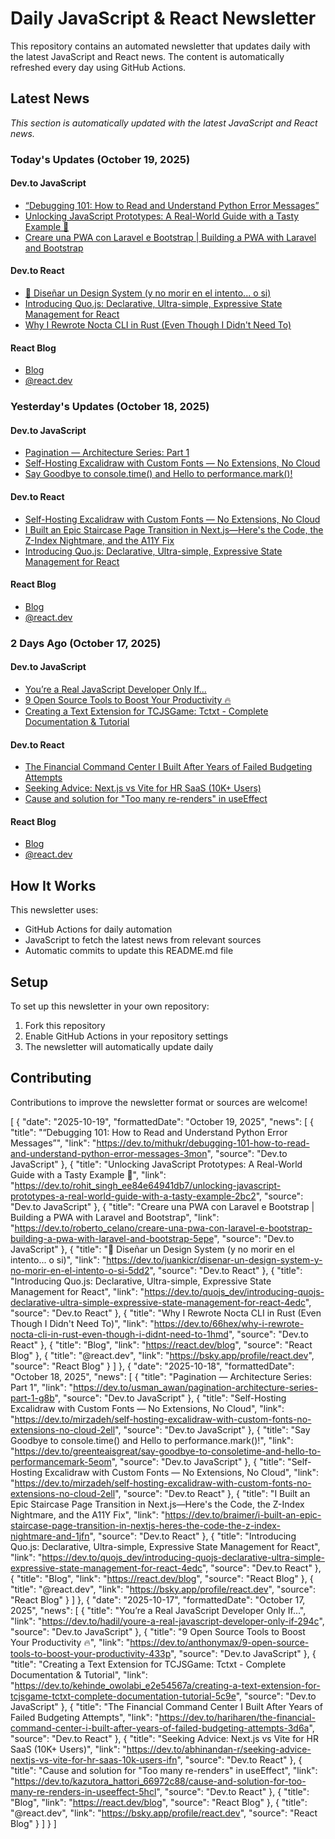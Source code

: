 # Daily JavaScript & React Newsletter

This repository contains an automated newsletter that updates daily with the latest JavaScript and React news. The content is automatically refreshed every day using GitHub Actions.

## Latest News

*This section is automatically updated with the latest JavaScript and React news.*

### Today's Updates (October 19, 2025)

#### Dev.to JavaScript

- [“Debugging 101: How to Read and Understand Python Error Messages”](https://dev.to/mithukr/debugging-101-how-to-read-and-understand-python-error-messages-3mon)
- [Unlocking JavaScript Prototypes: A Real-World Guide with a Tasty Example 🍰](https://dev.to/rohit_singh_ee84e64941db7/unlocking-javascript-prototypes-a-real-world-guide-with-a-tasty-example-2bc2)
- [Creare una PWA con Laravel e Bootstrap | Building a PWA with Laravel and Bootstrap](https://dev.to/roberto_celano/creare-una-pwa-con-laravel-e-bootstrap-building-a-pwa-with-laravel-and-bootstrap-5epe)

#### Dev.to React

- [🧩 Diseñar un Design System (y no morir en el intento... o si)](https://dev.to/juankicr/disenar-un-design-system-y-no-morir-en-el-intento-o-si-5dd2)
- [Introducing Quo.js: Declarative, Ultra-simple, Expressive State Management for React](https://dev.to/quojs_dev/introducing-quojs-declarative-ultra-simple-expressive-state-management-for-react-4edc)
- [Why I Rewrote Nocta CLI in Rust (Even Though I Didn't Need To)](https://dev.to/66hex/why-i-rewrote-nocta-cli-in-rust-even-though-i-didnt-need-to-1hmd)

#### React Blog

- [Blog](https://react.dev/blog)
- [@react.dev](https://bsky.app/profile/react.dev)

### Yesterday's Updates (October 18, 2025)

#### Dev.to JavaScript

- [Pagination — Architecture Series: Part 1](https://dev.to/usman_awan/pagination-architecture-series-part-1-g8b)
- [Self-Hosting Excalidraw with Custom Fonts — No Extensions, No Cloud](https://dev.to/mirzadeh/self-hosting-excalidraw-with-custom-fonts-no-extensions-no-cloud-2ell)
- [Say Goodbye to console.time() and Hello to performance.mark()!](https://dev.to/greenteaisgreat/say-goodbye-to-consoletime-and-hello-to-performancemark-5eom)

#### Dev.to React

- [Self-Hosting Excalidraw with Custom Fonts — No Extensions, No Cloud](https://dev.to/mirzadeh/self-hosting-excalidraw-with-custom-fonts-no-extensions-no-cloud-2ell)
- [I Built an Epic Staircase Page Transition in Next.js—Here's the Code, the Z-Index Nightmare, and the A11Y Fix](https://dev.to/braimer/i-built-an-epic-staircase-page-transition-in-nextjs-heres-the-code-the-z-index-nightmare-and-1jfn)
- [Introducing Quo.js: Declarative, Ultra-simple, Expressive State Management for React](https://dev.to/quojs_dev/introducing-quojs-declarative-ultra-simple-expressive-state-management-for-react-4edc)

#### React Blog

- [Blog](https://react.dev/blog)
- [@react.dev](https://bsky.app/profile/react.dev)

### 2 Days Ago (October 17, 2025)

#### Dev.to JavaScript

- [You’re a Real JavaScript Developer Only If...](https://dev.to/hadil/youre-a-real-javascript-developer-only-if-294c)
- [9 Open Source Tools to Boost Your Productivity 🔥](https://dev.to/anthonymax/9-open-source-tools-to-boost-your-productivity-433p)
- [Creating a Text Extension for TCJSGame: Tctxt - Complete Documentation & Tutorial](https://dev.to/kehinde_owolabi_e2e54567a/creating-a-text-extension-for-tcjsgame-tctxt-complete-documentation-tutorial-5c9e)

#### Dev.to React

- [The Financial Command Center I Built After Years of Failed Budgeting Attempts](https://dev.to/hariharen/the-financial-command-center-i-built-after-years-of-failed-budgeting-attempts-3d6a)
- [Seeking Advice: Next.js vs Vite for HR SaaS (10K+ Users)](https://dev.to/abhinandan-r/seeking-advice-nextjs-vs-vite-for-hr-saas-10k-users-ifn)
- [Cause and solution for "Too many re-renders" in useEffect](https://dev.to/kazutora_hattori_66972c88/cause-and-solution-for-too-many-re-renders-in-useeffect-5hcl)

#### React Blog

- [Blog](https://react.dev/blog)
- [@react.dev](https://bsky.app/profile/react.dev)

## How It Works

This newsletter uses:
- GitHub Actions for daily automation
- JavaScript to fetch the latest news from relevant sources
- Automatic commits to update this README.md file

## Setup

To set up this newsletter in your own repository:

1. Fork this repository
2. Enable GitHub Actions in your repository settings
3. The newsletter will automatically update daily

## Contributing

Contributions to improve the newsletter format or sources are welcome!

<!-- NEWS_DATA_START -->
[
  {
    "date": "2025-10-19",
    "formattedDate": "October 19, 2025",
    "news": [
      {
        "title": "“Debugging 101: How to Read and Understand Python Error Messages”",
        "link": "https://dev.to/mithukr/debugging-101-how-to-read-and-understand-python-error-messages-3mon",
        "source": "Dev.to JavaScript"
      },
      {
        "title": "Unlocking JavaScript Prototypes: A Real-World Guide with a Tasty Example 🍰",
        "link": "https://dev.to/rohit_singh_ee84e64941db7/unlocking-javascript-prototypes-a-real-world-guide-with-a-tasty-example-2bc2",
        "source": "Dev.to JavaScript"
      },
      {
        "title": "Creare una PWA con Laravel e Bootstrap | Building a PWA with Laravel and Bootstrap",
        "link": "https://dev.to/roberto_celano/creare-una-pwa-con-laravel-e-bootstrap-building-a-pwa-with-laravel-and-bootstrap-5epe",
        "source": "Dev.to JavaScript"
      },
      {
        "title": "🧩 Diseñar un Design System (y no morir en el intento... o si)",
        "link": "https://dev.to/juankicr/disenar-un-design-system-y-no-morir-en-el-intento-o-si-5dd2",
        "source": "Dev.to React"
      },
      {
        "title": "Introducing Quo.js: Declarative, Ultra-simple, Expressive State Management for React",
        "link": "https://dev.to/quojs_dev/introducing-quojs-declarative-ultra-simple-expressive-state-management-for-react-4edc",
        "source": "Dev.to React"
      },
      {
        "title": "Why I Rewrote Nocta CLI in Rust (Even Though I Didn't Need To)",
        "link": "https://dev.to/66hex/why-i-rewrote-nocta-cli-in-rust-even-though-i-didnt-need-to-1hmd",
        "source": "Dev.to React"
      },
      {
        "title": "Blog",
        "link": "https://react.dev/blog",
        "source": "React Blog"
      },
      {
        "title": "@react.dev",
        "link": "https://bsky.app/profile/react.dev",
        "source": "React Blog"
      }
    ]
  },
  {
    "date": "2025-10-18",
    "formattedDate": "October 18, 2025",
    "news": [
      {
        "title": "Pagination — Architecture Series: Part 1",
        "link": "https://dev.to/usman_awan/pagination-architecture-series-part-1-g8b",
        "source": "Dev.to JavaScript"
      },
      {
        "title": "Self-Hosting Excalidraw with Custom Fonts — No Extensions, No Cloud",
        "link": "https://dev.to/mirzadeh/self-hosting-excalidraw-with-custom-fonts-no-extensions-no-cloud-2ell",
        "source": "Dev.to JavaScript"
      },
      {
        "title": "Say Goodbye to console.time() and Hello to performance.mark()!",
        "link": "https://dev.to/greenteaisgreat/say-goodbye-to-consoletime-and-hello-to-performancemark-5eom",
        "source": "Dev.to JavaScript"
      },
      {
        "title": "Self-Hosting Excalidraw with Custom Fonts — No Extensions, No Cloud",
        "link": "https://dev.to/mirzadeh/self-hosting-excalidraw-with-custom-fonts-no-extensions-no-cloud-2ell",
        "source": "Dev.to React"
      },
      {
        "title": "I Built an Epic Staircase Page Transition in Next.js—Here's the Code, the Z-Index Nightmare, and the A11Y Fix",
        "link": "https://dev.to/braimer/i-built-an-epic-staircase-page-transition-in-nextjs-heres-the-code-the-z-index-nightmare-and-1jfn",
        "source": "Dev.to React"
      },
      {
        "title": "Introducing Quo.js: Declarative, Ultra-simple, Expressive State Management for React",
        "link": "https://dev.to/quojs_dev/introducing-quojs-declarative-ultra-simple-expressive-state-management-for-react-4edc",
        "source": "Dev.to React"
      },
      {
        "title": "Blog",
        "link": "https://react.dev/blog",
        "source": "React Blog"
      },
      {
        "title": "@react.dev",
        "link": "https://bsky.app/profile/react.dev",
        "source": "React Blog"
      }
    ]
  },
  {
    "date": "2025-10-17",
    "formattedDate": "October 17, 2025",
    "news": [
      {
        "title": "You’re a Real JavaScript Developer Only If...",
        "link": "https://dev.to/hadil/youre-a-real-javascript-developer-only-if-294c",
        "source": "Dev.to JavaScript"
      },
      {
        "title": "9 Open Source Tools to Boost Your Productivity 🔥",
        "link": "https://dev.to/anthonymax/9-open-source-tools-to-boost-your-productivity-433p",
        "source": "Dev.to JavaScript"
      },
      {
        "title": "Creating a Text Extension for TCJSGame: Tctxt - Complete Documentation & Tutorial",
        "link": "https://dev.to/kehinde_owolabi_e2e54567a/creating-a-text-extension-for-tcjsgame-tctxt-complete-documentation-tutorial-5c9e",
        "source": "Dev.to JavaScript"
      },
      {
        "title": "The Financial Command Center I Built After Years of Failed Budgeting Attempts",
        "link": "https://dev.to/hariharen/the-financial-command-center-i-built-after-years-of-failed-budgeting-attempts-3d6a",
        "source": "Dev.to React"
      },
      {
        "title": "Seeking Advice: Next.js vs Vite for HR SaaS (10K+ Users)",
        "link": "https://dev.to/abhinandan-r/seeking-advice-nextjs-vs-vite-for-hr-saas-10k-users-ifn",
        "source": "Dev.to React"
      },
      {
        "title": "Cause and solution for \"Too many re-renders\" in useEffect",
        "link": "https://dev.to/kazutora_hattori_66972c88/cause-and-solution-for-too-many-re-renders-in-useeffect-5hcl",
        "source": "Dev.to React"
      },
      {
        "title": "Blog",
        "link": "https://react.dev/blog",
        "source": "React Blog"
      },
      {
        "title": "@react.dev",
        "link": "https://bsky.app/profile/react.dev",
        "source": "React Blog"
      }
    ]
  }
]
<!-- NEWS_DATA_END -->
